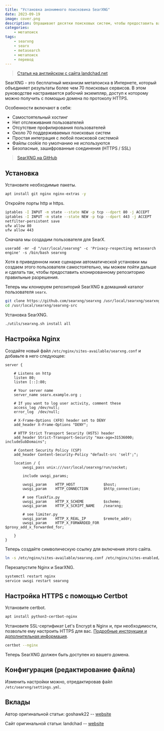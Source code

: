 ```yaml
---
title: "Установка анонимного поисковика SearXNG"
date: 2023-09-19
image: cover.png
description: Опрашивает десятки поисковых систем, чтобы предоставить вам частные и полные результаты поиска.
categories:
    - метапоиск
tags:
    - searxng
    - searx
    - metasearch
    - метапоиск
    - перевод
---
```


> [Статья на английском с сайта landchad.net](https://landchad.net/searxng/)

SearXNG - это бесплатный механизм метапоиска в Интернете, который объединяет результаты более чем 70 поисковых сервисов.
В этом руководстве настраивается рабочий экземпляр, доступ к которому можно получить с помощью домена по протоколу HTTPS.

Особенности включают в себя:

- Самостоятельный хостинг
- Нет отслеживания пользователей
- Отсутствие профилирования пользователей
- Около 70 поддерживаемых поисковых систем
- Простая интеграция с любой поисковой системой
- Файлы cookie по умолчанию не используются
- Безопасные, зашифрованные соединения (HTTPS / SSL)

> [SearXNG на GitHub](https://github.com/searxng/searxng)

## Установка​

Установите необходимые пакеты.

```sh
apt install git nginx nginx-extras -y
```

Откройте порты http и https.

```sh
iptables -I INPUT -m state --state NEW -p tcp --dport 80 -j ACCEPT
iptables -I INPUT -m state --state NEW -p tcp --dport 443 -j ACCEPT
netfilter-persistent save
ufw allow 80
ufw allow 443
```

 Сначала мы создадим пользователя для SearX.

```
useradd -mr -d "/usr/local/searxng" -c 'Privacy-respecting metasearch engine' -s /bin/bash searxng
```

Хотя в приведенном ниже сценарии автоматической установки мы создаем этого пользователя самостоятельно, мы можем пойти дальше и сделать так, чтобы предоставить клонированному репозиторию правильные разрешения.

Теперь мы клонируем репозиторий SearXNG в домашний каталог пользователя `searx`.

```sh
git clone https://github.com/searxng/searxng /usr/local/searxng/searxng-src
cd /usr/local/searxng/searxng-src
```

Установка SearXNG.

```sh
./utils/searxng.sh install all
```

## Настройка Nginx

Создайте новый файл `/etc/nginx/sites-available/searxng.conf` и добавьте в него
следующее:

```nginx
server {

    # Listens on http
    listen 80;
    listen [::]:80;

    # Your server name
    server_name searx.example.org ;

    # If you want to log user activity, comment these
    access_log /dev/null;
    error_log  /dev/null;

    # X-Frame-Options (XFO) header set to DENY
    add_header X-Frame-Options "DENY";

    # HTTP Strict Transport Security (HSTS) header
    add_header Strict-Transport-Security "max-age=31536000; includeSubDomains";

    # Content Security Policy (CSP)
    add_header Content-Security-Policy "default-src 'self';";

    location / {
        uwsgi_pass unix:///usr/local/searxng/run/socket;

        include uwsgi_params;

        uwsgi_param    HTTP_HOST             $host;
        uwsgi_param    HTTP_CONNECTION       $http_connection;

        # see flaskfix.py
        uwsgi_param    HTTP_X_SCHEME         $scheme;
        uwsgi_param    HTTP_X_SCRIPT_NAME    /searxng;

        # see limiter.py
        uwsgi_param    HTTP_X_REAL_IP        $remote_addr;
        uwsgi_param    HTTP_X_FORWARDED_FOR  $proxy_add_x_forwarded_for;

    }
}
```

Теперь создайте символическую ссылку для включения этого сайта.

```sh
ln -s /etc/nginx/sites-available/searxng.conf /etc/nginx/sites-enabled/searxng.conf
```

Перезапустите Nginx и SearXNG.

```sh
systemctl restart nginx
service uwsgi restart searxng
```

## Настройка HTTPS с помощью Certbot

Установите certbot.

```sh
apt install python3-certbot-nginx
```

Установите SSL-сертификат Let's Encrypt в Nginx и, при необходимости, позвольте ему настроить HTTPS для вас. [Подробные инструкции и дополнительная информация](/basic/certbot).

```sh
certbot --nginx
```

Теперь SearXNG должен быть доступен из вашего домена.

## Конфигурация (редактирование файла)

Изменить настройки можно, отредактировав файл `/etc/searxng/settings.yml`.

## Вклады

Автор оригинальной статьи: goshawk22 -- [website](https://goshawk22.uk)

Сайт оригинальной статьи: landchad -- [website](https://landchad.net/searxng/)
